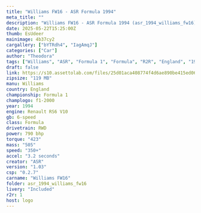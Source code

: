 ```yaml
---
title: "Williams FW16 - ASR Formula 1994"
meta_title: ""
description: "Williams FW16 - ASR Formula 1994 (asr_1994_williams_fw16) by ASR"
date: 2025-05-22T15:25:00Z
thumb: EsUdeer
mainimage: 4b37cy2
cargallery: ["bYTRdh4", "IagAmqJ"]
categories: ["Car"]
author: "Theodora"
tags: ["Williams", "ASR", "Formula 1", "Formula", "R2R", "England", "1994"]
draft: false
link: https://s10.assettolab.com/files/25d01aca408774f4d6ae890be415ed06/ASR_Williams-FW16-1994_v1_03.zip
zipsize: "119 MB"
manu: Williams
country: England
championship: Formula 1
champlogo: f1-2000
year: 1994
engine: Renault RS6 V10
gb: 6-speed
class: Formula
drivetrain: RWD
power: 790 bhp 
torque: "423"
mass: "505"
speed: "350+"
accel: "3.2 seconds"
creator: "ASR"
version: "1.03"
csp: "0.2.7"
carname: "Williams FW16"
folder: asr_1994_williams_fw16
livery: "Included"
r2r: 1
host: logo
---
```

